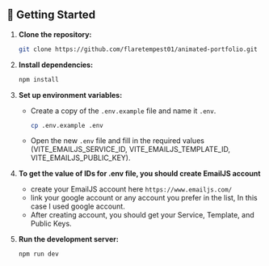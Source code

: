 ## 🚀 Getting Started

1.  **Clone the repository:**
    ```bash
    git clone https://github.com/flaretempest01/animated-portfolio.git
    ```

2.  **Install dependencies:**
    ```bash
    npm install
    ```

3.  **Set up environment variables:**
    -   Create a copy of the `.env.example` file and name it `.env`.
        ```bash
        cp .env.example .env
        ```
    -   Open the new `.env` file and fill in the required values (VITE_EMAILJS_SERVICE_ID, VITE_EMAILJS_TEMPLATE_ID, VITE_EMAILJS_PUBLIC_KEY).
  
4. **To get the value of IDs for .env file, you should create EmailJS account**

    - create your EmailJS account here `https://www.emailjs.com/`
    - link your google account or any account you prefer in the list, In this case I used google account.
    - After creating account, you should get your Service, Template, and Public Keys.

6.  **Run the development server:**
    ```bash
    npm run dev
    ```
